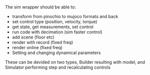The sim wrapper should be able to:
* transform from pinochio to mujoco formats and back
* set control type (position, velocity, torque)
* get state, get measurements, set control
* run code with decimation (sim faster control)
* add scene (floor etc)
* render with record (fixed freq)
* render online (fixed freq)
* Setting and changing dynamical parameters

These can be devided on two types, Builder resulting with model, and Simulator performing step and recalculating controls
